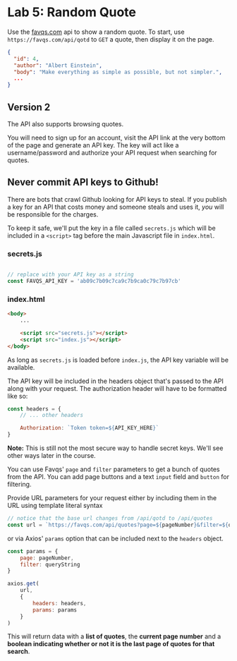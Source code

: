 
# Lab 5: Random Quote


Use the [favqs.com](https://favqs.com/api/) api to show a random quote. To start, use `https://favqs.com/api/qotd` to `GET` a quote, then display it on the page.

```json
{
  "id": 4,
  "author": "Albert Einstein",
  "body": "Make everything as simple as possible, but not simpler.",
  ...
}
```


## Version 2

The API also supports browsing quotes. 

You will need to sign up for an account, visit the API link at the very bottom of the page and generate an API key. The key will act like a username/password and authorize your API request when searching for quotes.

## **Never commit API keys to Github!**

There are bots that crawl Github looking for API keys to steal. If you publish a key for an API that costs money and someone steals and uses it, *you* will be responsible for the charges.

To keep it safe, we'll put the key in a file called `secrets.js` which will be included in a `<script>` tag before the main Javascript file in `index.html`.

### secrets.js
```javascript

// replace with your API key as a string
const FAVQS_API_KEY = 'ab09c7b09c7ca9c7b9ca0c79c7b97cb' 

```

### index.html
```html
<body>
    ...

    <script src="secrets.js"></script>
    <script src="index.js"></script>
</body>
```

As long as `secrets.js` is loaded before `index.js`, the API key variable will be available.

The API key will be included in the headers object that's passed to the API along with your request. The authorization header will have to be formatted like so: 

```javascript
const headers = {
    // ... other headers

    Authorization: `Token token=${API_KEY_HERE}`
}
```

**Note:** This is still not the most secure way to handle secret keys. We'll see other ways later in the course.

You can use Favqs' `page` and `filter` parameters to get a bunch of quotes from the API. You can add page buttons and a text `input` field and `button` for filtering.

Provide URL parameters for your request either by including them in the URL using template literal syntax

```javascript
// notice that the base url changes from /api/qotd to /api/quotes
const url = `https://favqs.com/api/quotes?page=${pageNumber}&filter=${queryString}`
```

or via Axios' `params` option that can be included next to the `headers` object.

```javascript
const params = {
    page: pageNumber,
    filter: queryString
}

axios.get(
    url,
    {
        headers: headers,
        params: params
    }
)
```

This will return data with a **list of quotes**, the **current page number** and a **boolean indicating whether or not it is the last page of quotes for that search**.